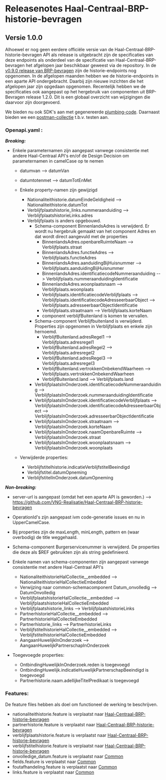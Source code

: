# Releasenotes Haal-Centraal-BRP-historie-bevragen


## Versie 1.0.0

Alhoewel er nog geen eerdere officiële versie van de Haal-Centraal-BRP-historie-bevragen API als release is uitgebracht zijn de specificaties van deze endpoints als onderdeel van de specificatie van Haal-Centraal-BRP-bevragen het afgelopen jaar beschikbaar geweest via de repository. In de [v0.9.0 release van BRP-bevragen](https://github.com/VNG-Realisatie/Haal-Centraal-BRP-bevragen/tree/v0.9.0) zijn de historie-endpoints nog opgenomen. In de afgelopen maanden hebben we de historie-endpoints in een aparte API ondergebracht. Daarbij zijn nieuwe inzichten die het afgelopen jaar zijn opgedaan opgenomen. Recentelijk hebben we de specificaties ook aangepast op het hergebruik van componenten uit BRP-Bevragen release 1.2.0.
Dit is een globaal overzicht van wijzigingen die daarvoor zijn doorgevoerd.

We bieden nu ook SDK's aan met gegenereerde [plumbing-code](./code). Daarnaast bieden we een [postman-collectie](./test) t.b.v. testen aan.

### Openapi.yaml :

_**Breaking:**_

- Enkele parameternamen zijn aangepast vanwege consistentie met andere Haal-Centraal API's en/of de Design Decision om parameternamen in camelCase op te nemen  
  - datumvan --> datumVan
  - datumtotenmet --> datumTotEnMet  

  - Enkele property-namen zijn gewijzigd
    - Nationaliteithistorie.datumEindeGeldigheid --> Nationaliteithistorie.datumTot
    - Verblijfplaatshistorie_links.nummeraanduiding --> VerblijfplaatshistorieLinks.adres
    - Verblijfplaats is anders opgebouwd.
      - Schema-component BinnenlandsAdres is verwijderd. Er wordt nu hergebruik gemaakt van het component Adres en dat wordt direct aangevuld met de properties
        - BinnenlandsAdres.openbareRuimteNaam --> Verblijfplaats.straat
        - BinnenlandsAdres.functieAdres --> Verblijfplaats.functieAdres
        - BinnenlandsAdres.aanduidingBijHuisnummer --> Verblijfplaats.aanduidingBijHuisnummer
        - BinnenlandsAdres.identificatiecodeNummeraanduiding --> Verblijfplaats.nummeraanduidingIdentificatie
        - BinnenlandsAdres.woonplaatsnaam --> Verblijfplaats.woonplaats
        - Verblijfplaats.identificatiecodeVerblijfplaats --> Verblijfplaats.identificatiecodeAdresseerbaarObject --> Verblijfplaats.adresseerbaarObjectIdentificatie
        - Verblijfplaats.straatnaam --> Verblijfplaats.korteNaam
        - component verblijfBuitenland is komen te vervallen.
      - Schema-component Verblijfbuitenland is verwijderd. Properties zijn opgenomen in Verblijfplaats en enkele zijn hernoemd.
        - VerblijfBuitenland.adresRegel1 --> Verblijfplaats.adresregel1
        - VerblijfBuitenland.adresRegel2 --> Verblijfplaats.adresregel2  
        - VerblijfBuitenland.adresRegel3 --> Verblijfplaats.adresregel3  
        - VerblijfBuitenland.vertrokkenOnbekendWaarheen --> Verblijfplaats.vertrokkenOnbekendWaarheen
        - VerblijfBuitenland.land --> Verblijfplaats.land
      - VerblijfplaatsInOnderzoek.identificatiecodeNummeraanduiding --> VerblijfplaatsInOnderzoek.nummeraanduidingIdentificatie
      - VerblijfplaatsInOnderzoek.identificatiecodeVerblijfplaats --> VerblijfplaatsInOnderzoek.identificatiecodeAdresseerbaarObject --> VerblijfplaatsInOnderzoek.adresseerbarObjectIdentificatie
      - VerblijfplaatsInOnderzoek.straatnaam --> VerblijfplaatsInOnderzoek.korteNaam
      - VerblijfplaatsInOnderzoek.naamOpenbareRuimte --> VerblijfplaatsInOnderzoek.straat
      - VerblijfplaatsInOnderzoek.woonplaatsnaam --> VerblijfplaatsInOnderzoek.woonplaats


  - Verwijderde properties:
    - Verblijfstitelhistorie.indicatieVerblijfstitelBeeindigd
    - Verblijfstitel.datumOpneming
    - VerblijfstitelInOnderzoek.datumOpneming



_**Non-breaking:**_
- server-url is aangepast (omdat het een aparte API is geworden.) --> https://github.com/VNG-Realisatie/Haal-Centraal-BRP-historie-bevragen
- OperationId's zijn aangepast ivm code-generatie issues en nu in UpperCamelCase.
- Bij properties zijn de maxLength, minLength, pattern en (waar overbodig) de title weggehaald.

- Schema-component Burgerservicenummer is verwijderd. De properties die deze als $REF gebruikten zijn als string gedefinieerd.


- Enkele namen van schema-componenten zijn aangepast vanwege consistentie met andere Haal-Centraal API's
  - NationaliteithistorieHalCollectie__embedded --> NationaliteithistorieHalCollectieEmbedded
  - Verwijzing naar common-schemacomponent Datum_onvolledig --> DatumOnvolledig
  - VerblijfplaatshistorieHalCollectie__embedded --> VerblijfplaatshistorieHalCollectieEmbedded
  - Verblijfplaatshistorie_links --> VerblijfplaatshistorieLinks
  - PartnerhistorieHalCollectie__embedded --> PartnerhistorieHalCollectieEmbedded
  - Partnerhistorie_links --> PartnerhistorieLinks
  - VerblijfstitelhistorieHalCollectie__embedded --> VerblijfstitelhistorieHalCollectieEmbedded
  - AangaanHuwelijkInOnderzoek --> AangaanHuwelijkPartnerschapInOnderzoek

- Toegevoegde properties:
  - OntbindingHuwelijkInOnderzoek.reden is toegevoegd
  - OntbindingHuwelijk.indicatieHuwelijkPartnerschapBeeindigd is toegevoegd
  - Partnerhistorie.naam.adellijkeTitelPredikaat is toegevoegd


### Features:

De feature files hebben als doel om functioneel de werking te beschrijven.

- nationaliteithistorie.feature is verplaatst naar [Haal-Centraal-BRP-historie-bevragen](./features)
- partnerhistorie.feature is verplaatst naar [Haal-Centraal-BRP-historie-bevragen](./features)
- verblijfplaatshistorie.feature is verplaatst naar [Haal-Centraal-BRP-historie-bevragen](./features)
- verblijfstitelhistorie.feature is verplaatst naar [Haal-Centraal-BRP-historie-bevragen](./features)
- onvolledige_datum.feature is verplaatst naar [Common](https://github.com/VNG-Realisatie/Haal-Centraal-common/tree/v1.2.0/features)
- fields.feature is verplaatst naar [Common](https://github.com/VNG-Realisatie/Haal-Centraal-common/tree/v1.2.0/features)
- foutafhandeling.feature is verplaatst naar [Common](https://github.com/VNG-Realisatie/Haal-Centraal-common/tree/v1.2.0/features)
- links.feature is verplaatst naar [Common](https://github.com/VNG-Realisatie/Haal-Centraal-common/tree/v1.2.0/features)
